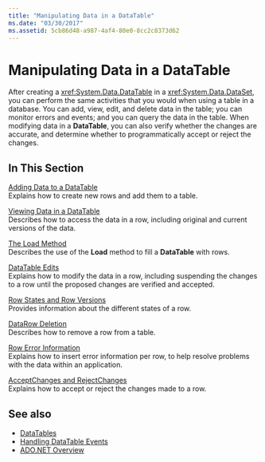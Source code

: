 ```yaml
---
title: "Manipulating Data in a DataTable"
ms.date: "03/30/2017"
ms.assetid: 5cb86d48-a987-4af4-80e0-8cc2c8373d62
---
```

# Manipulating Data in a DataTable
After creating a <xref:System.Data.DataTable> in a <xref:System.Data.DataSet>, you can perform the same activities that you would when using a table in a database. You can add, view, edit, and delete data in the table; you can monitor errors and events; and you can query the data in the table. When modifying data in a **DataTable**, you can also verify whether the changes are accurate, and determine whether to programmatically accept or reject the changes.  
  
## In This Section  
 [Adding Data to a DataTable](adding-data-to-a-datatable.md)  
 Explains how to create new rows and add them to a table.  
  
 [Viewing Data in a DataTable](viewing-data-in-a-datatable.md)  
 Describes how to access the data in a row, including original and current versions of the data.  
  
 [The Load Method](the-load-method.md)  
 Describes the use of the **Load** method to fill a **DataTable** with rows.  
  
 [DataTable Edits](datatable-edits.md)  
 Explains how to modify the data in a row, including suspending the changes to a row until the proposed changes are verified and accepted.  
  
 [Row States and Row Versions](row-states-and-row-versions.md)  
 Provides information about the different states of a row.  
  
 [DataRow Deletion](datarow-deletion.md)  
 Describes how to remove a row from a table.  
  
 [Row Error Information](row-error-information.md)  
 Explains how to insert error information per row, to help resolve problems with the data within an application.  
  
 [AcceptChanges and RejectChanges](acceptchanges-and-rejectchanges.md)  
 Explains how to accept or reject the changes made to a row.  
  
## See also

- [DataTables](datatables.md)
- [Handling DataTable Events](handling-datatable-events.md)
- [ADO.NET Overview](../ado-net-overview.md)
